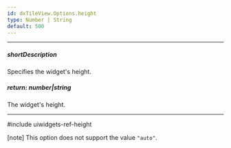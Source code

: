 ```yaml
---
id: dxTileView.Options.height
type: Number | String
default: 500
---
```

---
##### shortDescription
Specifies the widget's height.

##### return: number|string
The widget's height.

---
#include uiwidgets-ref-height

[note] This option does not support the value `"auto"`.